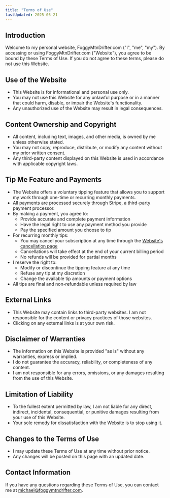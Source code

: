 ```yaml
---
title: "Terms of Use"
lastUpdated: 2025-05-21
---
```


## Introduction

Welcome to my personal website, FoggyMtnDrifter.com ("I", "me", "my"). By accessing or using FoggyMtnDrifter.com ("Website"), you agree to be bound by these Terms of Use. If you do not agree to these terms, please do not use this Website.

## Use of the Website

- This Website is for informational and personal use only.
- You may not use this Website for any unlawful purpose or in a manner that could harm, disable, or impair the Website's functionality.
- Any unauthorized use of the Website may result in legal consequences.

## Content Ownership and Copyright

- All content, including text, images, and other media, is owned by me unless otherwise stated.
- You may not copy, reproduce, distribute, or modify any content without my prior written consent.
- Any third-party content displayed on this Website is used in accordance with applicable copyright laws.

## Tip Me Feature and Payments

- The Website offers a voluntary tipping feature that allows you to support my work through one-time or recurring monthly payments.
- All payments are processed securely through Stripe, a third-party payment processor.
- By making a payment, you agree to:
  - Provide accurate and complete payment information
  - Have the legal right to use any payment method you provide
  - Pay the specified amount you choose to tip
- For recurring monthly tips:
  - You may cancel your subscription at any time through the [Website's cancellation page](/cancel-subscription)
  - Cancellations will take effect at the end of your current billing period
  - No refunds will be provided for partial months
- I reserve the right to:
  - Modify or discontinue the tipping feature at any time
  - Refuse any tip at my discretion
  - Change the available tip amounts or payment options
- All tips are final and non-refundable unless required by law

## External Links

- This Website may contain links to third-party websites. I am not responsible for the content or privacy practices of those websites.
- Clicking on any external links is at your own risk.

## Disclaimer of Warranties

- The information on this Website is provided "as is" without any warranties, express or implied.
- I do not guarantee the accuracy, reliability, or completeness of any content.
- I am not responsible for any errors, omissions, or any damages resulting from the use of this Website.

## Limitation of Liability

- To the fullest extent permitted by law, I am not liable for any direct, indirect, incidental, consequential, or punitive damages resulting from your use of this Website.
- Your sole remedy for dissatisfaction with the Website is to stop using it.

## Changes to the Terms of Use

- I may update these Terms of Use at any time without prior notice.
- Any changes will be posted on this page with an updated date.

## Contact Information

If you have any questions regarding these Terms of Use, you can contact me at michael@foggymtndrifter.com.
